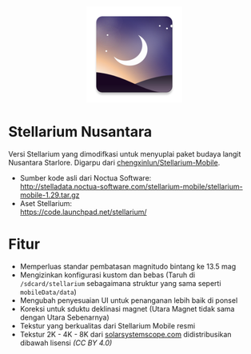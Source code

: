 <p style="text-align: center;">
    <img src="android/res/mipmap-xxxhdpi/ic_launcher.png">
</p>

# Stellarium Nusantara
Versi Stellarium yang dimodifkasi untuk menyuplai paket budaya langit Nusantara Starlore. Digarpu dari [chengxinlun/Stellarium-Mobile](https://github.com/chengxinlun/Stellarium-android).

* Sumber kode asli dari Noctua Software:<br />http://stelladata.noctua-software.com/stellarium-mobile/stellarium-mobile-1.29.tar.gz 
* Aset Stellarium:<br />https://code.launchpad.net/stellarium/

# Fitur 

* Memperluas standar pembatasan magnitudo bintang ke 13.5 mag
* Mengizinkan konfigurasi kustom dan bebas (Taruh di ```/sdcard/stellarium``` sebagaimana struktur yang sama seperti ```mobileData/data```)
* Mengubah penyesuaian UI untuk penanganan lebih baik di ponsel
* Koreksi untuk sduktu deklinasi magnet (Utara Magnet tidak sama dengan Utara Sebenarnya)
* Tekstur yang berkualitas dari Stellarium Mobile resmi
* Tekstur 2K - 4K - 8K dari [solarsystemscope.com](https://www.solarsystemscope.com/) didistribusikan dibawah lisensi *(CC BY 4.0)*
